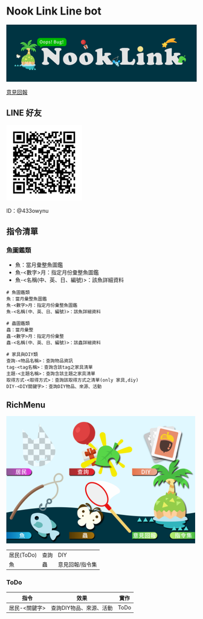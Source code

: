 Nook Link Line bot
===============================
![](https://raw.githubusercontent.com/HuskyHsu/NookLink/master/assets/cover.png)

[意見回報](https://forms.gle/FuVb42d1XVeLJMHbA)

LINE 好友
----
<img src="https://raw.githubusercontent.com/HuskyHsu/NookLink/master/assets/LINE link.png" width="200" />

ID：@433owynu

指令清單
----

### 魚圖鑑類
- 魚：當月彙整魚圖鑑
- 魚-<數字>月：指定月份彙整魚圖鑑
- 魚-<名稱(中、英、日、編號)>：該魚詳細資料

```
# 魚圖鑑類
魚：當月彙整魚圖鑑
魚-<數字>月：指定月份彙整魚圖鑑
魚-<名稱(中、英、日、編號)>：該魚詳細資料
```

```
# 蟲圖鑑類
蟲：當月彙整
蟲-<數字>月：指定月份彙整
蟲-<名稱(中、英、日、編號)>：該蟲詳細資料
```

```
# 家具與DIY類
查詢-<物品名稱>：查詢物品資訊
tag-<tag名稱>：查詢含該tag之家具清單
主題-<主題名稱>：查詢含該主題之家具清單
取得方式-<取得方式>：查詢該取得方式之清單(only 家具,diy)
DIY-<DIY關鍵字>：查詢DIY物品、來源、活動
```

RichMenu
----
<img src="https://raw.githubusercontent.com/HuskyHsu/NookLink/master/assets/richmenu.png" width="500" />


||||
|--|--|--|
|居民(ToDo)|查詢|DIY|
|魚|蟲|意見回報/指令集|

### ToDo

|指令|效果|實作|
|--|--|--|
|居民-<關鍵字>|查詢DIY物品、來源、活動|ToDo|